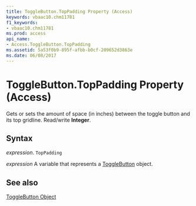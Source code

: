 ```yaml
---
title: ToggleButton.TopPadding Property (Access)
keywords: vbaac10.chm11781
f1_keywords:
- vbaac10.chm11781
ms.prod: access
api_name:
- Access.ToggleButton.TopPadding
ms.assetid: 5a53f0b9-895f-afbb-b0cf-209652d3863e
ms.date: 06/08/2017
---
```



# ToggleButton.TopPadding Property (Access)

Gets or sets the amount of space (in inches) between the toggle button and its top gridline. Read/write  **Integer**.


## Syntax

 _expression_. `TopPadding`

 _expression_ A variable that represents a [ToggleButton](Access.ToggleButton.md) object.


## See also


[ToggleButton Object](Access.ToggleButton.md)

